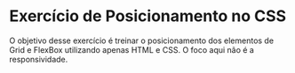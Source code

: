 # Exercício de Posicionamento no CSS

O objetivo desse exercício é treinar o posicionamento dos elementos de Grid e FlexBox utilizando apenas HTML e CSS. O foco aqui não é a responsividade.
